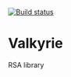 [![Build status](https://github.com/myrkgard/valkyrie/actions/workflows/ci.yml/badge.svg)](https://github.com/myrkgard/valkyrie/actions/workflows/ci.yml)

# Valkyrie

RSA library
